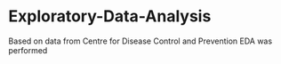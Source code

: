# Exploratory-Data-Analysis
Based on data from Centre for Disease Control and Prevention EDA was performed
